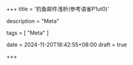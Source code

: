 +++
title = '钓鱼邮件浅析(参考语雀P1ut0)'

description = "Meta"

tags = [ "Meta" ]

date = 2024-11-20T18:42:55+08:00
draft = true

+++
